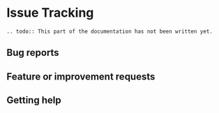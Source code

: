 # Issue Tracking

```eval_rst
.. todo:: This part of the documentation has not been written yet.
```

## Bug reports

## Feature or improvement requests

## Getting help
